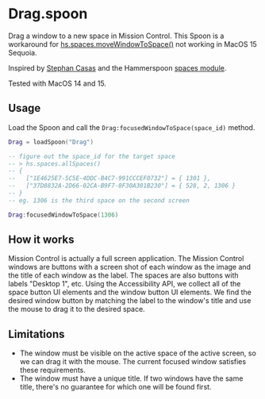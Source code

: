 # Drag.spoon
Drag a window to a new space in Mission Control. This Spoon is a workaround for [hs.spaces.moveWindowToSpace()](https://www.hammerspoon.org/docs/hs.spaces.html#moveWindowToSpace) not working in MacOS 15 Sequoia.

Inspired by [Stephan Casas](https://github.com/stephancasas/stephan-hates-osascript/blob/main/jxa/move-window-to-desktop.jxa.js) and the Hammerspoon [spaces module](https://github.com/Hammerspoon/hammerspoon/tree/master/extensions/spaces).

Tested with MacOS 14 and 15.

## Usage

Load the Spoon and call the `Drag:focusedWindowToSpace(space_id)` method.
```lua
Drag = loadSpoon("Drag")

-- figure out the space_id for the target space
-- > hs.spaces.allSpaces()
-- {
--   ["1E4625E7-5C5E-4DDC-B4C7-991CCCEF0732"] = { 1301 },
--   ["37D8832A-2D66-02CA-B9F7-8F30A301B230"] = { 528, 2, 1306 }
-- }
-- eg. 1306 is the third space on the second screen

Drag:focusedWindowToSpace(1306)
```

## How it works

Mission Control is actually a full screen application. The Mission Control windows are buttons with a screen shot of each window as the image and the title of each window as the label. The spaces are also buttons with labels "Desktop 1", etc. Using the Accessibility API, we collect all of the space button UI elements and the window button UI elements. We find the desired window button by matching the label to the window's title and use the mouse to drag it to the desired space.

## Limitations

- The window must be visible on the active space of the active screen, so we can drag it with the mouse. The current focused window satisfies these requirements.
- The window must have a unique title. If two windows have the same title, there's no guarantee for which one will be found first.
